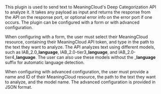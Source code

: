 This plugin is used to send text to MeaningCloud's Deep Categorization API to analyze it. It takes any payload as input and returns the response from the API on the response port, or optional error info on the error port if one occurs. The plugin can be configured with a form or with advanced configuration. 

When configuring with a form, the user must select their MeaningCloud resource, containing their MeaningCloud API token, and type in the path to the text they want to analyze. The API analyzes text using different models, such as IAB_2.0_**language**, IAB_2.0-tier3_**language**, and IAB_2.0-tier4_**language**. The user can also use these models without the _**language** suffix for automatic language detection. 

When configuring with advanced configuration, the user must provide a name and ID of their MeaningCloud resource, the path to the text they want to analyze, and the model name. The advanced configuration is provided in JSON format.